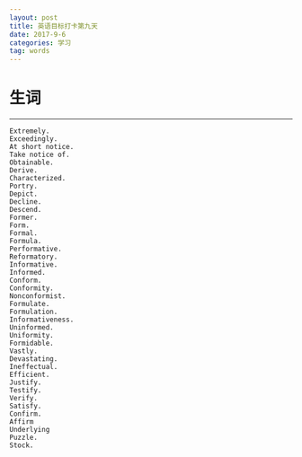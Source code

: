 ```yaml
---
layout: post
title: 英语目标打卡第九天
date: 2017-9-6
categories: 学习
tag: words
---
```

# 生词

--------------------------------------
    Extremely.
    Exceedingly.
    At short notice.
    Take notice of.
    Obtainable.
    Derive.
    Characterized.
    Portry.
    Depict.
    Decline.
    Descend.
    Former.
    Form.
    Formal.
    Formula.
    Performative.
    Reformatory.
    Informative.
    Informed.
    Conform.
    Conformity.
    Nonconformist.
    Formulate.
    Formulation.
    Informativeness.
    Uninformed.
    Uniformity.
    Formidable.
    Vastly.
    Devastating.
    Ineffectual.
    Efficient.
    Justify.
    Testify.
    Verify.
    Satisfy.
    Confirm.
    Affirm
    Underlying
    Puzzle.
    Stock.

